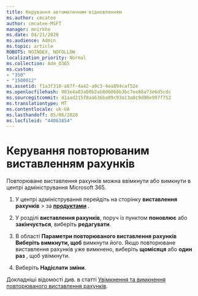 ```yaml
---
title: Керування автоматичним відновленням
ms.author: cmcatee
author: cmcatee-MSFT
manager: mnirkhe
ms.date: 04/21/2020
ms.audience: Admin
ms.topic: article
ROBOTS: NOINDEX, NOFOLLOW
localization_priority: Normal
ms.collection: Adm_O365
ms.custom:
- "350"
- "1500012"
ms.assetid: f1a3f310-a87f-4a42-a9c3-4ea894caf52e
ms.openlocfilehash: 903e4a83a00b2ab8d6068b3bc7ee88a73e6d5cdc
ms.sourcegitcommit: d1aad215f8aa636ba89c93a13a0c9d90e997f752
ms.translationtype: MT
ms.contentlocale: uk-UA
ms.lasthandoff: 05/06/2020
ms.locfileid: "44063854"
---
```

# <a name="manage-recurring-billing"></a>Керування повторюваним виставленням рахунків

Повторюване виставлення рахунків можна ввімкнути або вимкнути в центрі адміністрування Microsoft 365.
  
1. У центрі адміністрування перейдіть на сторінку **виставлення рахунків** \> за **[продуктами](https://go.microsoft.com/fwlink/p/?linkid=842054)** .

2. У розділі **виставлення рахунків**, поруч із пунктом **поновлює** або **закінчується**, виберіть **редагувати**.

3. В області **Параметри повторюваного виставлення рахунків** **Виберіть вимкнути, щоб** вимкнути його. Якщо повторюване виставлення рахунків уже вимкнено, виберіть **щомісяця** або **один раз** , щоб увімкнути.

4. Виберіть **Надіслати зміни**.

Докладніші відомості див. в статті [Увімкнення та вимкнення повторюваного виставлення рахунків](https://docs.microsoft.com/microsoft-365/commerce/subscriptions/renew-your-subscription#turn-recurring-billing-off-or-on).
